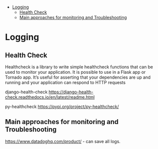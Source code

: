 <!-- TOC -->
* [Logging](#logging)
  * [Health Check](#health-check)
  * [Main approaches for monitoring and Troubleshooting](#main-approaches-for-monitoring-and-troubleshooting)
<!-- TOC -->

# Logging

## Health Check

Healthcheck is a library to write simple healthcheck functions that can be used to monitor your application. It is
possible to use in a Flask app or Tornado app. It’s useful for asserting that your dependencies are up and running and
your application can respond to HTTP requests

django-health-check https://django-health-check.readthedocs.io/en/latest/readme.html

py-healthcheck https://pypi.org/project/py-healthcheck/

## Main approaches for monitoring and Troubleshooting

https://www.datadoghq.com/product/ - can save all logs.
